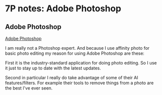 # 7P notes: Adobe Photoshop

## Adobe Photoshop

[Adobe Photoshop](../photoshop.md)&#x20;

I am really not a Photoshop expert. And because I use affinity photo for basic photo editing my reason for using Adobe Photoshop are these:

First it is the industry-standard application for doing photo editing. So I use it just to stay up to date with the latest updates.

Second in particular I really do take advantage of some of their AI features/filters. For example their tools to remove things from a photo are the best I've ever seen.
